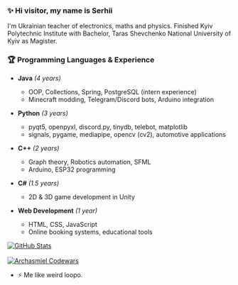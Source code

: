 ### ✨ Hi visitor, my name is Serhii<br> 
I'm Ukrainian teacher of electronics, maths and physics. Finished Kyiv Polytechnic Institute with Bachelor, Taras Shevchenko National University of Kyiv as Magister.<br>



### 🏆 **Programming Languages & Experience**  

- **Java** *(4 years)*  
  - OOP, Collections, Spring, PostgreSQL (intern experience)  
  - Minecraft modding, Telegram/Discord bots, Arduino integration  

- **Python** *(3 years)*  
  - pyqt5, openpyxl, discord.py, tinydb, telebot, matplotlib  
  - signals, pygame, mediapipe, opencv (cv2), automotive applications  

- **C++** *(2 years)*  
  - Graph theory, Robotics automation, SFML  
  - Arduino, ESP32 programming  

- **C#** *(1.5 years)*  
  - 2D & 3D game development in Unity  

- **Web Development** *(1 year)*  
  - HTML, CSS, JavaScript  
  - Online booking systems, educational tools  



[![GitHub Stats](https://github-readme-stats.vercel.app/api?username=Archasmiel&theme=gruvbox)](https://github.com/anuraghazra/github-readme-stats) <br><br>
[![Archasmiel Codewars](https://www.codewars.com/users/Archasmiel/badges/large)](https://www.codewars.com/users/Archasmiel)



- ⚡ Me like weird loopo.
